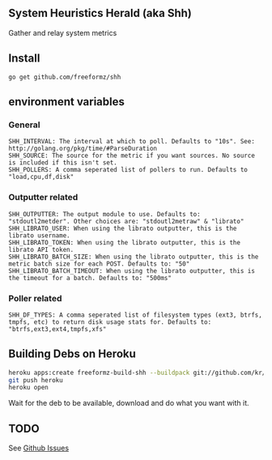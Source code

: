 System Heuristics Herald (aka Shh)
----

Gather and relay system metrics

## Install

    go get github.com/freeformz/shh

## environment variables

### General

    SHH_INTERVAL: The interval at which to poll. Defaults to "10s". See: http://golang.org/pkg/time/#ParseDuration
    SHH_SOURCE: The source for the metric if you want sources. No source is included if this isn't set.
    SHH_POLLERS: A comma seperated list of pollers to run. Defaults to "load,cpu,df,disk"

### Outputter related

    SHH_OUTPUTTER: The output module to use. Defaults to: "stdoutl2metder". Other choices are: "stdoutl2metraw" & "librato"
    SHH_LIBRATO_USER: When using the librato outputter, this is the librato username.
    SHH_LIBRATO_TOKEN: When using the librato outputter, this is the librato API token.
    SHH_LIBRATO_BATCH_SIZE: When using the librato outputter, this is the metric batch size for each POST. Defaults to: "50"
    SHH_LIBRATO_BATCH_TIMEOUT: When using the librato outputter, this is the timeout for a batch. Defaults to: "500ms"

### Poller related

    SHH_DF_TYPES: A comma seperated list of filesystem types (ext3, btrfs, tmpfs, etc) to return disk usage stats for. Defaults to: "btrfs,ext3,ext4,tmpfs,xfs"

## Building Debs on Heroku

```bash
heroku apps:create freeformz-build-shh --buildpack git://github.com/kr/heroku-buildpack-go.git
git push heroku
heroku open
```

Wait for the deb to be available, download and do what you want with it.

## TODO

See [Github Issues](https://github.com/freeformz/shh/issues)
